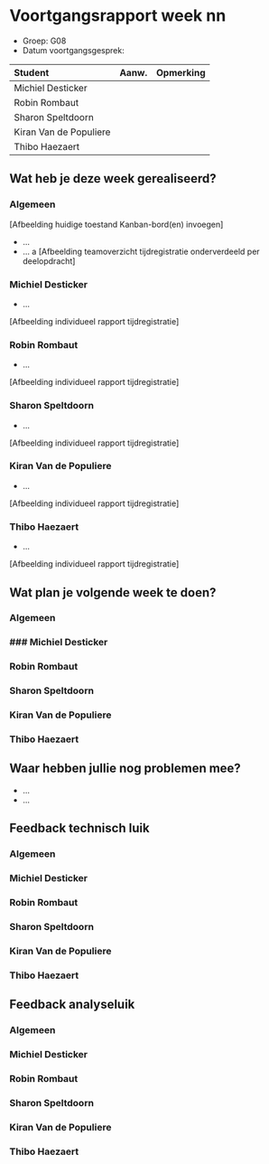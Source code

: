 # Voortgangsrapport week nn

* Groep: G08
* Datum voortgangsgesprek:

| Student  | Aanw. | Opmerking |
| :---     | :---  | :---      |
| Michiel Desticker |       |           |
| Robin Rombaut|       |           |
| Sharon Speltdoorn |       |           |
| Kiran Van de Populiere |       |           |
| Thibo Haezaert |       |           |

## Wat heb je deze week gerealiseerd?

### Algemeen

[Afbeelding huidige toestand Kanban-bord(en) invoegen]

* ...
* ...
a
[Afbeelding teamoverzicht tijdregistratie onderverdeeld per deelopdracht]

### Michiel Desticker

* ...

[Afbeelding individueel rapport tijdregistratie]

### Robin Rombaut

* ...

[Afbeelding individueel rapport tijdregistratie]

### Sharon Speltdoorn

* ...

[Afbeelding individueel rapport tijdregistratie]

### Kiran Van de Populiere

* ...

[Afbeelding individueel rapport tijdregistratie]

### Thibo Haezaert

* ...

[Afbeelding individueel rapport tijdregistratie]

## Wat plan je volgende week te doen?

### Algemeen
### ### Michiel Desticker
### Robin Rombaut
### Sharon Speltdoorn
### Kiran Van de Populiere
### Thibo Haezaert

## Waar hebben jullie nog problemen mee?

* ...
* ...

## Feedback technisch luik

### Algemeen

### Michiel Desticker
### Robin Rombaut
### Sharon Speltdoorn
### Kiran Van de Populiere
### Thibo Haezaert

## Feedback analyseluik

### Algemeen

### Michiel Desticker
### Robin Rombaut
### Sharon Speltdoorn
### Kiran Van de Populiere
### Thibo Haezaert
